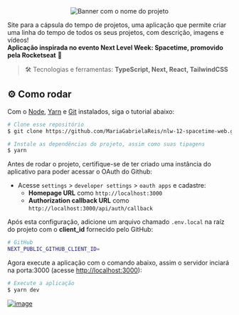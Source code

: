 <div align="center"> <img src="https://github.com/MariaGabrielaReis/nlw-12-spacetime-web/assets/69374340/6f4205cb-565a-4b77-8985-f83a7ef30024" alt="Banner com o nome do projeto" /> </div>

Site para a cápsula do tempo de projetos, uma aplicação que permite criar uma linha do tempo de todos os seus projetos, com descrição, imagens e vídeos! <br>
**Aplicação inspirada no evento Next Level Week: Spacetime, promovido pela Rocketseat** 🚀
> :hammer_and_wrench: Tecnologias e ferramentas: **TypeScript, Next, React, TailwindCSS**

## :gear: Como rodar

Com o [Node](https://nodejs.org/en/), [Yarn](https://yarnpkg.com/) e [Git](https://git-scm.com/) instalados, siga o tutorial abaixo:
```bash
# Clone esse repositório
$ git clone https://github.com/MariaGabrielaReis/nlw-12-spacetime-web.git

# Instale as dependências do projeto, assim como suas tipagens
$ yarn
```

Antes de rodar o projeto, certifique-se de ter criado uma instância do aplicativo para poder acessar o OAuth do Github:
- Acesse `settings` > `developer settings` > `oauth apps` e cadastre:
  - **Homepage URL** como `http://localhost:3000`
  - **Authorization callback URL** como `http://localhost:3000/api/auth/callback`

Após esta configuração, adicione um arquivo chamado `.env.local` na raíz do projeto com o **client_id** fornecido pelo GitHub: 
```bash
# GitHub
NEXT_PUBLIC_GITHUB_CLIENT_ID=
```

Agora execute a aplicação com o comando abaixo, assim o servidor inciará na porta:3000 (acesse [http://localhost:3000](http://localhost:3000)):

```bash
# Execute a aplicação
$ yarn dev
```

[![image](https://img.shields.io/badge/✨%20Maria%20Gabriela%20Reis,%202023-LinkedIn-0D9488?style=flat-square)](https://www.linkedin.com/in/mariagabrielareis/)
